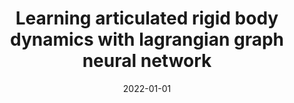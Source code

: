 ---
title: "Learning articulated rigid body dynamics with lagrangian graph neural network"
collection: publications
permalink: /publication/2022-learning-articulated-rigid-body-dynamics-with-lagrangian-graph-neural-network
authors: Bhattoo, Ravinder; Ranu, Sayan; Krishnan, NM; 
date: 2022-01-01
venue: 'Advances in Neural Information Processing Systems'
---